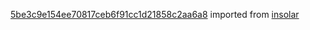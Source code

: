 [5be3c9e154ee70817ceb6f91cc1d21858c2aa6a8](https://github.com/insolar/insolar/commit/5be3c9e154ee70817ceb6f91cc1d21858c2aa6a8) imported from [insolar](https://github.com/insolar/insolar)
